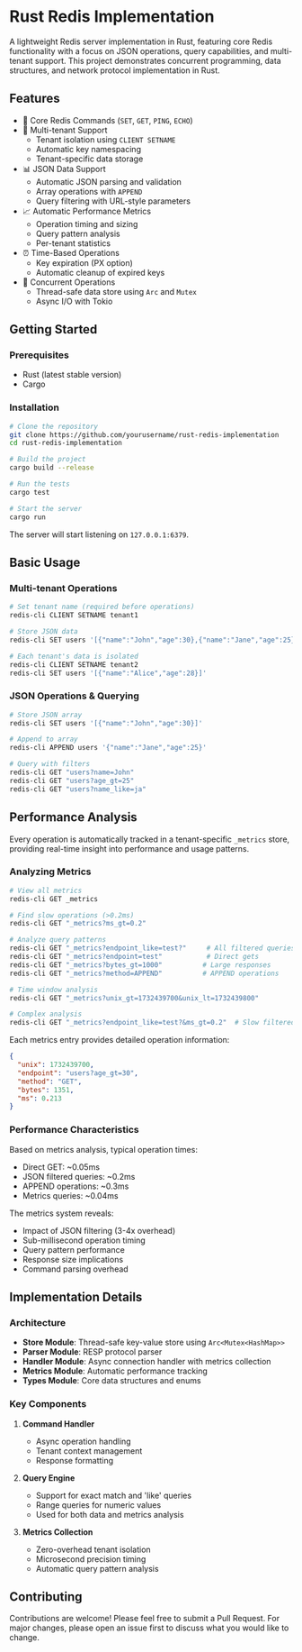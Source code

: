 # Rust Redis Implementation

A lightweight Redis server implementation in Rust, featuring core Redis functionality with a focus on JSON operations, query capabilities, and multi-tenant support. This project demonstrates concurrent programming, data structures, and network protocol implementation in Rust.

## Features

- 🚀 Core Redis Commands (`SET`, `GET`, `PING`, `ECHO`)
- 👥 Multi-tenant Support
  - Tenant isolation using `CLIENT SETNAME`
  - Automatic key namespacing
  - Tenant-specific data storage
- 📊 JSON Data Support
  - Automatic JSON parsing and validation
  - Array operations with `APPEND`
  - Query filtering with URL-style parameters
- 📈 Automatic Performance Metrics
  - Operation timing and sizing
  - Query pattern analysis
  - Per-tenant statistics
- ⏰ Time-Based Operations
  - Key expiration (PX option)
  - Automatic cleanup of expired keys
- 🔄 Concurrent Operations
  - Thread-safe data store using `Arc` and `Mutex`
  - Async I/O with Tokio

## Getting Started

### Prerequisites

- Rust (latest stable version)
- Cargo

### Installation

```bash
# Clone the repository
git clone https://github.com/yourusername/rust-redis-implementation
cd rust-redis-implementation

# Build the project
cargo build --release

# Run the tests
cargo test

# Start the server
cargo run
```

The server will start listening on `127.0.0.1:6379`.

## Basic Usage

### Multi-tenant Operations

```bash
# Set tenant name (required before operations)
redis-cli CLIENT SETNAME tenant1

# Store JSON data
redis-cli SET users '[{"name":"John","age":30},{"name":"Jane","age":25}]'

# Each tenant's data is isolated
redis-cli CLIENT SETNAME tenant2
redis-cli SET users '[{"name":"Alice","age":28}]'
```

### JSON Operations & Querying

```bash
# Store JSON array
redis-cli SET users '[{"name":"John","age":30}]'

# Append to array
redis-cli APPEND users '{"name":"Jane","age":25}'

# Query with filters
redis-cli GET "users?name=John"
redis-cli GET "users?age_gt=25"
redis-cli GET "users?name_like=ja"
```

## Performance Analysis

Every operation is automatically tracked in a tenant-specific `_metrics` store, providing real-time insight into performance and usage patterns.

### Analyzing Metrics

```bash
# View all metrics
redis-cli GET _metrics

# Find slow operations (>0.2ms)
redis-cli GET "_metrics?ms_gt=0.2"

# Analyze query patterns
redis-cli GET "_metrics?endpoint_like=test?"     # All filtered queries
redis-cli GET "_metrics?endpoint=test"           # Direct gets
redis-cli GET "_metrics?bytes_gt=1000"          # Large responses
redis-cli GET "_metrics?method=APPEND"          # APPEND operations

# Time window analysis
redis-cli GET "_metrics?unix_gt=1732439700&unix_lt=1732439800"

# Complex analysis
redis-cli GET "_metrics?endpoint_like=test?&ms_gt=0.2"  # Slow filtered queries
```

Each metrics entry provides detailed operation information:
```json
{
  "unix": 1732439700,
  "endpoint": "users?age_gt=30",
  "method": "GET",
  "bytes": 1351,
  "ms": 0.213
}
```

### Performance Characteristics

Based on metrics analysis, typical operation times:
- Direct GET: ~0.05ms
- JSON filtered queries: ~0.2ms
- APPEND operations: ~0.3ms
- Metrics queries: ~0.04ms

The metrics system reveals:
- Impact of JSON filtering (3-4x overhead)
- Sub-millisecond operation timing
- Query pattern performance
- Response size implications
- Command parsing overhead

## Implementation Details

### Architecture

- **Store Module**: Thread-safe key-value store using `Arc<Mutex<HashMap>>`
- **Parser Module**: RESP protocol parser
- **Handler Module**: Async connection handler with metrics collection
- **Metrics Module**: Automatic performance tracking
- **Types Module**: Core data structures and enums

### Key Components

1. **Command Handler**
   - Async operation handling
   - Tenant context management
   - Response formatting

2. **Query Engine**
   - Support for exact match and 'like' queries
   - Range queries for numeric values
   - Used for both data and metrics analysis

3. **Metrics Collection**
   - Zero-overhead tenant isolation
   - Microsecond precision timing
   - Automatic query pattern analysis

## Contributing

Contributions are welcome! Please feel free to submit a Pull Request. For major changes, please open an issue first to discuss what you would like to change.

